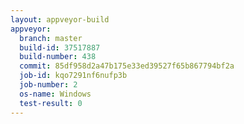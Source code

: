 ```yaml
---
layout: appveyor-build
appveyor:
  branch: master
  build-id: 37517887
  build-number: 438
  commit: 85df958d2a47b175e33ed39527f65b867794bf2a
  job-id: kqo7291nf6nufp3b
  job-number: 2
  os-name: Windows
  test-result: 0
---
```

